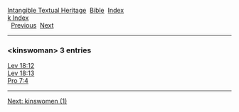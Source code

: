[Intangible Textual Heritage](../../index)  [Bible](../index) 
[Index](index)   
[k Index](_k_)  
  [Previous](c06484)  [Next](c06486) 

------------------------------------------------------------------------

### &lt;kinswoman&gt; 3 entries

[Lev 18:12](../kjv/lev018.htm#012)  
[Lev 18:13](../kjv/lev018.htm#013)  
[Pro 7:4](../kjv/pro007.htm#004)  

------------------------------------------------------------------------

[Next: kinswomen (1)](c06486)
